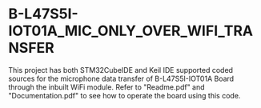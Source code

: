 # B-L47S5I-IOT01A_MIC_ONLY_OVER_WIFI_TRANSFER
  This project has both STM32CubeIDE and Keil IDE supported coded sources for the microphone data transfer of B-L47S5I-IOT01A Board through the inbuilt WiFi module. Refer to "Readme.pdf" and "Documentation.pdf" to see how to operate the board using this code.
